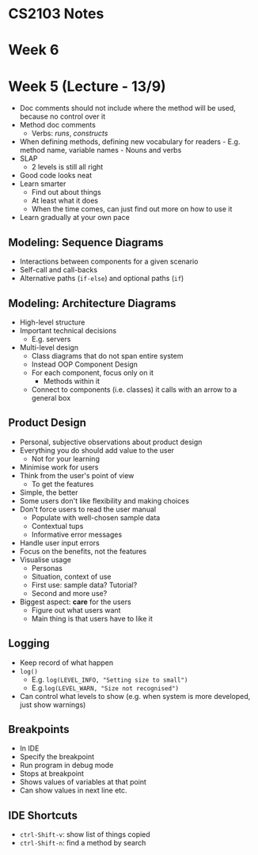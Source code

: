 # CS2103 Notes

# Week 6

# Week 5 (Lecture - 13/9)

 * Doc comments should not include where the method will be used, because no control over it
 * Method doc comments
    - Verbs: _runs_, _constructs_
 * When defining methods, defining new vocabulary for readers
        - E.g. method name, variable names
        - Nouns and verbs
* SLAP
    - 2 levels is still all right
* Good code looks neat
* Learn smarter
    - Find out about things
    - At least what it does
    - When the time comes, can just find out more on how to use it
* Learn gradually at your own pace

## Modeling: Sequence Diagrams

* Interactions between components for a given scenario
* Self-call and call-backs
* Alternative paths (`if-else`) and optional paths (`if`)

## Modeling: Architecture Diagrams

* High-level structure
* Important technical decisions
    - E.g. servers
* Multi-level design
    - Class diagrams that do not span entire system
    - Instead OOP Component Design
    - For each component, focus only on it
        - Methods within it
    - Connect to components (i.e. classes) it calls with an arrow to a general box

## Product Design

* Personal, subjective observations about product design
* Everything you do should add value to the user
    - Not for your learning
* Minimise work for users
* Think from the user's point of view
    - To get the features
* Simple, the better
* Some users don't like flexibility and making choices
* Don't force users to read the user manual
    - Populate with well-chosen sample data
    - Contextual tups
    - Informative error messages
* Handle user input errors
* Focus on the benefits, not the features
* Visualise usage
    - Personas
    - Situation, context of use
    - First use: sample data? Tutorial?
    - Second and more use?
* Biggest aspect: **care** for the users
    - Figure out what users want
    - Main thing is that users have to like it

## Logging

* Keep record of what happen
* `log()`
    - E.g. `log(LEVEL_INFO, "Setting size to small")`
    - E.g.`log(LEVEL_WARN, "Size not recognised")`
* Can control what levels to show (e.g. when system is more developed, just show warnings)

## Breakpoints
* In IDE
* Specify the breakpoint
* Run program in debug mode
* Stops at breakpoint
* Shows values of variables at that point
* Can show values in next line etc.

## IDE Shortcuts

* `ctrl-Shift-v`: show list of things copied
* `ctrl-Shift-n`: find a method by search
